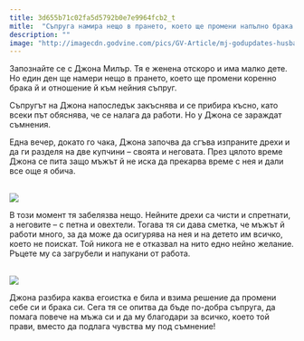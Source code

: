 ```yaml
---
title: 3d655b71c02fa5d5792b0e7e9964fcb2_t
mitle:  "Съпруга намира нещо в прането, което ще промени напълно брака й. Какво е то?"
description: ""
image: "http://imagecdn.godvine.com/pics/GV-Article/mj-godupdates-husbands-laundry-makes-wife-appreciate-him-1.jpg"
---
```


<p>   </p><p>Запознайте се с Джона Милър. Тя е женена отскоро и има малко дете. Но един ден ще намери нещо в прането, което ще промени коренно брака й и отношение й към нейния съпруг. </p> <p>Съпругът на Джона напоследък закъснява и се прибира късно, като всеки път обяснява, че се налага да работи. Но у Джона се зараждат съмнения.</p> <p>Една вечер, докато го чака, Джона започва да сгъва изпраните дрехи и да ги разделя на две купчини – своята и неговата. През цялото време Джона се пита защо мъжът й не иска да прекарва време с нея и дали все още я обича. </p><p> <br/><img src="http://imagecdn.godvine.com/pics/GV-Article/mj-godupdates-husbands-laundry-makes-wife-appreciate-him-1.jpg"/><br/></p><p></p>    <div id="SC_TBlock_456377" class="SC_TBlock"> </div><p></p><p></p> <p>В този момент тя забелязва нещо. Нейните дрехи са чисти и спретнати, а неговите – с петна и овехтели. Тогава тя си дава сметка, че мъжът й работи много, за да може да осигурява на нея и на детето им всичко, което не поискат. Той никога не е отказвал на нито едно нейно желание. Ръцете му са загрубели и напукани от работа.</p> <p> <br/><img src="http://imagecdn.godvine.com/pics/GV-Article/mj-godupdates-husbands-laundry-makes-wife-appreciate-him-2.jpg"/><br/></p> <p>Джона разбира каква егоистка е била и взима решение да промени себе си и брака си. Сега тя се опитва да бъде по-добра съпруга, да помага повече на мъжа си и да му благодари за всичко, което той прави, вместо да подлага чувства му под съмнение!</p>  <p>    </p><div id="SC_TBlock_456377" class="SC_TBlock"> </div><p></p>             <i></i><i></i>        